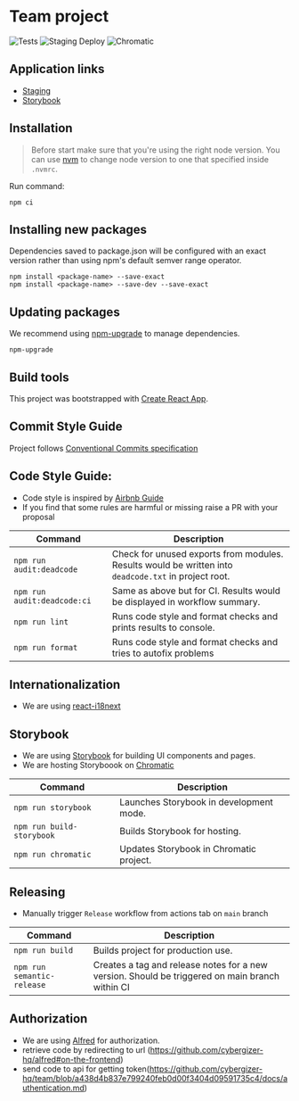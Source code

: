 # Team project

![Tests](https://github.com/cybergizer-hq/team-front/actions/workflows/code_quality.yml/badge.svg?branch=main)
![Staging Deploy](https://github.com/cybergizer-hq/team-front/actions/workflows/deploy_staging.yml/badge.svg?branch=main)
![Chromatic](https://github.com/cybergizer-hq/team-front/actions/workflows/chromatic.yml/badge.svg?branch=main)

## Application links

- [Staging](http://cgteam.s3-website.eu-central-1.amazonaws.com/app)
- [Storybook](https://main--63494e41f8bea2d9d59c6279.chromatic.com/)

## Installation

> Before start make sure that you're using the right node version.
> You can use [nvm](https://github.com/nvm-sh/nvm) to change node version to one that specified inside `.nvmrc`.

Run command:

```shell
npm ci
```

## Installing new packages

Dependencies saved to package.json will be configured with an exact version rather than using npm's default semver range operator.

```shell
npm install <package-name> --save-exact
npm install <package-name> --save-dev --save-exact
```

## Updating packages

We recommend using [npm-upgrade](https://www.npmjs.com/package/npm-upgrade) to manage dependencies.

```shell
npm-upgrade
```

## Build tools

This project was bootstrapped with [Create React App](https://github.com/facebook/create-react-app).

## Commit Style Guide

Project follows [Conventional Commits specification](https://www.conventionalcommits.org/en/v1.0.0/)

## Code Style Guide:

- Code style is inspired by [Airbnb Guide](https://github.com/airbnb/javascript#airbnb-javascript-style-guide)
- If you find that some rules are harmful or missing raise a PR with your proposal

| Command                     | Description                                                                                          |
| --------------------------- | ---------------------------------------------------------------------------------------------------- |
| `npm run audit:deadcode`    | Check for unused exports from modules. Results would be written into `deadcode.txt` in project root. |
| `npm run audit:deadcode:ci` | Same as above but for CI. Results would be displayed in workflow summary.                            |
| `npm run lint`              | Runs code style and format checks and prints results to console.                                     |
| `npm run format`            | Runs code style and format checks and tries to autofix problems                                      |

## Internationalization

- We are using [react-i18next](https://react.i18next.com/)

## Storybook

- We are using [Storybook](https://storybook.js.org/docs/react/writing-stories/introduction) for building UI components and pages.
- We are hosting Storyboook on [Chromatic](https://www.chromatic.com/library?appId=63494e41f8bea2d9d59c6279)

| Command                   | Description                             |
| ------------------------- | --------------------------------------- |
| `npm run storybook`       | Launches Storybook in development mode. |
| `npm run build-storybook` | Builds Storybook for hosting.           |
| `npm run chromatic`       | Updates Storybook in Chromatic project. |

## Releasing

- Manually trigger `Release` workflow from actions tab on `main` branch

| Command                    | Description                                                                                     |
| -------------------------- | ----------------------------------------------------------------------------------------------- |
| `npm run build`            | Builds project for production use.                                                              |
| `npm run semantic-release` | Creates a tag and release notes for a new version. Should be triggered on main branch within CI |

## Authorization

- We are using [Alfred](https://alfred-cg.herokuapp.com/) for authorization.
- retrieve code by redirecting to url (https://github.com/cybergizer-hq/alfred#on-the-frontend)
- send code to api for getting token(https://github.com/cybergizer-hq/team/blob/a438d4b837e799240feb0d00f3404d09591735c4/docs/authentication.md)
